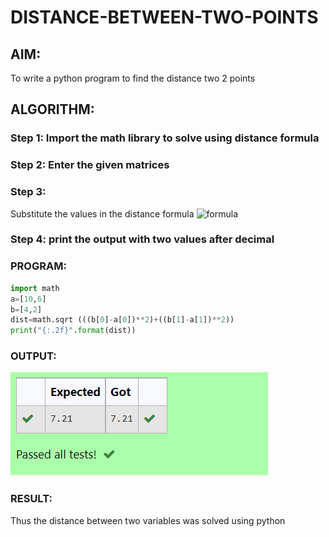 # DISTANCE-BETWEEN-TWO-POINTS

## AIM:
To write a python program to find the distance two 2 points
## ALGORITHM:
### Step 1: Import the math library to solve using distance formula 
 ### Step 2: Enter the given matrices  
### Step 3: 
Substitute the values in the distance formula  ![formula](/formula.jpg)
### Step 4: print the output with two values after decimal 
### PROGRAM:
```py
import math
a=[10,6]
b=[4,2]
dist=math.sqrt (((b[0]-a[0])**2)+((b[1]-a[1])**2))
print("{:.2f}".format(dist))
```
### OUTPUT:
![output](/dis%20between%20two%20points%20.png)


### RESULT:
Thus the distance between two variables was solved using python